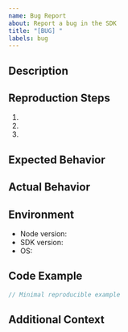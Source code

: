 ```yaml
---
name: Bug Report
about: Report a bug in the SDK
title: "[BUG] "
labels: bug
---
```


## Description
<!-- Clear description of the bug -->

## Reproduction Steps
1. 
2. 
3. 

## Expected Behavior
<!-- What should happen? -->

## Actual Behavior
<!-- What actually happens? -->

## Environment
- Node version: 
- SDK version: 
- OS: 

## Code Example
```typescript
// Minimal reproducible example
```

## Additional Context
<!-- Any other context? -->
